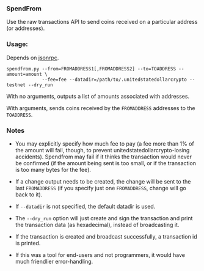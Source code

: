 ### SpendFrom ###

Use the raw transactions API to send coins received on a particular
address (or addresses).

### Usage: ###
Depends on [jsonrpc](http://json-rpc.org/).

	spendfrom.py --from=FROMADDRESS1[,FROMADDRESS2] --to=TOADDRESS --amount=amount \
	             --fee=fee --datadir=/path/to/.unitedstatedollarcrypto --testnet --dry_run

With no arguments, outputs a list of amounts associated with addresses.

With arguments, sends coins received by the `FROMADDRESS` addresses to the `TOADDRESS`.

### Notes ###

- You may explicitly specify how much fee to pay (a fee more than 1% of the amount
will fail,  though, to prevent unitedstatedollarcrypto-losing accidents). Spendfrom may fail if
it thinks the transaction would never be confirmed (if the amount being sent is
too small, or if the transaction is too many bytes for the fee).

- If a change output needs to be created, the change will be sent to the last
`FROMADDRESS` (if you specify just one `FROMADDRESS`, change will go back to it).

- If `--datadir` is not specified, the default datadir is used.

- The `--dry_run` option will just create and sign the transaction and print
the transaction data (as hexadecimal), instead of broadcasting it.

- If the transaction is created and broadcast successfully, a transaction id
is printed.

- If this was a tool for end-users and not programmers, it would have much friendlier
error-handling.
